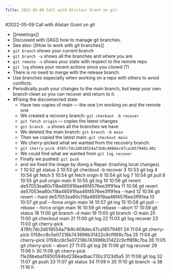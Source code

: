 ---Title: 2022-05-09 Call with Alistair Grant on git---#2022-05-09 Call with Alistair Grant on git- [[meetings]]- Discussed with [[AG]] how to manage git branches.- See also: [[How to work with git branches]]- `git branch` shows your current branch- `git branch -a` shows all the branches and where you are- `git remote -v` shows your state with respect to the remote repo- `git log` shows your recent actions since you cloned (?)- There is no need to merge with the release branch.- Use branches especially when working on a repo with others to avoid conflicts.- Periodically push your changes to the main branch, but keep your own branch clean so you can recover and return to it.- #Fixing the disconnected state    - Have two copies of main — the one I;m working on and the remote one    - We created a recovery branch: `git checkout -b recover`    - `git fetch origin` — copies the latest changes    - `git branch -a` shows all the branches we have    - We deleted the main branch: `git branch -D main`    - Then we copied the latest main: `git checkout main`    - We cherry-picked what we wanted from the recovery branch:    - `git cherry-pick 478fc7dc2d018554a71b9c408dec47ca16579461` etc    - We could find what we wanted from `git log recover`    - Finally we pushed: `git push`    - and we fixed the image by doing a Repair (trashing local changes).    - 1	10:52	git status
     2	10:53	git checkout -b recover
     3	10:53	git log
     4	10:54	git fetch
     5	10:54	git fetch origin
     6	10:54	git log
     7	10:54	git pull
     8	10:55	git pull origin main
     9	10:55	git log
    10	10:56	git revert de57053ea80c118a485919aa46f4576ee3ff91ea
    11	10:56	git revert de57053ea80c118a485919aa46f4576ee3ff91ea --hard
    12	10:56	git revert --hard de57053ea80c118a485919aa46f4576ee3ff91ea
    13	10:57	git pull --force origin main
    14	10:57	git log
    15	10:58	git pull --rebase --force origin main
    16	10:59	git rebase --abort
    17	10:59	git status
    18	11:00	git branch -d main
    19	11:00	git branch -D main
    20	11:00	git checkout main
    21	11:00	git log
    22	11:03	git log recover
    23	11:03	git cherry-pick 478fc7dc2d018554a71b9c408dec47ca16579461
    24	11:04	git cherry-pick 0158cc8c5e07218b743996b31422c9cff8f8c7ba
    25	11:04	git cherry-pick 0158cc8c5e07218b743996b31422c9cff8f8c7ba
    26	11:05	git cherry-pick --abort
    27	11:05	git log
    28	11:06	git log recover
    29	11:06	h
    30	11:06	git cherry-pick f1e26beba15950594bd238eadbac730c3123d5a5
    31	11:06	git log
    32	11:07	git push
    33	11:07	git status
    34	11:09	h
    35	11:10	git branch -a
    36	11:16	h